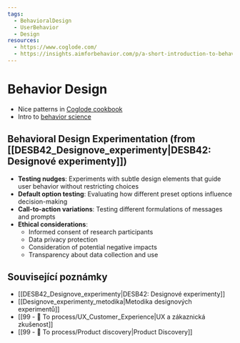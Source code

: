 ```yaml
---
tags:
  - BehavioralDesign
  - UserBehavior
  - Design
resources:
  - https://www.coglode.com/
  - https://insights.aimforbehavior.com/p/a-short-introduction-to-behavioral
---
```


# Behavior Design

- Nice patterns in [Coglode cookbook](https://www.coglode.com/)
- Intro to [behavior science](https://insights.aimforbehavior.com/p/a-short-introduction-to-behavioral)

## Behavioral Design Experimentation (from [[DESB42_Designove_experimenty|DESB42: Designové experimenty]])
- **Testing nudges**: Experiments with subtle design elements that guide user behavior without restricting choices
- **Default option testing**: Evaluating how different preset options influence decision-making
- **Call-to-action variations**: Testing different formulations of messages and prompts
- **Ethical considerations**:
  - Informed consent of research participants
  - Data privacy protection
  - Consideration of potential negative impacts
  - Transparency about data collection and use

## Související poznámky
- [[DESB42_Designove_experimenty|DESB42: Designové experimenty]]
- [[Designove_experimenty_metodika|Metodika designových experimentů]]
- [[99 - 📄 To process/UX_Customer_Experience|UX a zákaznická zkušenost]]
- [[99 - 📄 To process/Product discovery|Product Discovery]]
